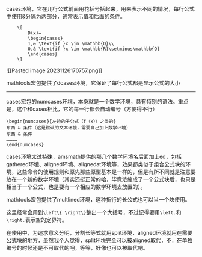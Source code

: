 cases环境，它在几行公式前面用花括号括起来，用来表示不同的情况，每行公式中使用&分隔为两部分，通常表示值和后面的条件。

```
	\[
		D(x)=
		\begin{cases}
		1,& \text{if }x \in \mathbb{Q}\\
		0,& \text{if }x \in \mathbb{R}\setminus\mathbb{Q}
		\end{cases}
	\]
```
![[Pasted image 20231126170757.png]]

mathtools宏包提供了dcases环境，它保证了每行公式都是显示公式的大小
***

cases宏包的numcases环境，本身就是一个数学环境，具有特别的语法。重点是，这个和cases相比，它的每一行都会自动编号（方便得不行）
```
\begin{numcases}{左边的子公式（f（x））之类的}
东西 & 条件（这是默认的文本环境，需要自己加上数学环境）
东西 & 条件
…………
\end{numcases}
```

cases环境太过特殊，amsmath提供的那几个数学环境名后面加上ed，包括gathered环境、aligned环境、alignedat环境等，效果都类似于组合公式块的环境，这些命令的使用规则和原先那些原型基本是一样的，但是有所不同就是注意要放在一个新的数学环境（其实还挺正常的哈，毕竟浓缩成了一个公式块后，也只是相当于一个公式，也是要有一个相应的数学环境去放置的）。

mathtools宏包提供了multlined环境，这种折行的长公式也可以当一个块使用。

这里经常会用到`\left\{ \right\}`整出一个大括号，不过记得要用`\left.`和`\right.`表示空的定界符。

在使用中，为追求意义分明，分割长等式就用split环境，aligned环境就用在需要公式块的地方，虽然我个人觉得，split环境完全可以被aligned取代，不，在单独编号的时候还是不可取代的吧，等等，好像也可以被取代吧。








